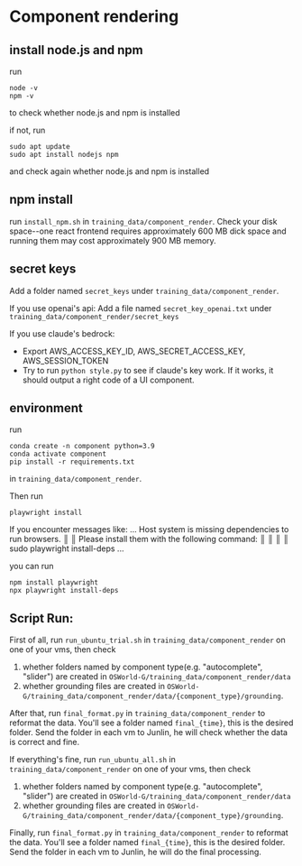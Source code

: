 # Component rendering

## install node.js and npm
run
```
node -v
npm -v
```
to check whether node.js and npm is installed

if not, run
```
sudo apt update
sudo apt install nodejs npm
```
and check again whether node.js and npm is installed 

## npm install

run `install_npm.sh` in `training_data/component_render`.
Check your disk space--one react frontend requires approximately 600 MB dick space and running them may cost approximately 900 MB memory.

## secret keys
Add a folder named `secret_keys` under `training_data/component_render`.

If you use openai's api:
Add a file named `secret_key_openai.txt` under `training_data/component_render/secret_keys`

If you use claude's bedrock:
- Export AWS_ACCESS_KEY_ID, AWS_SECRET_ACCESS_KEY, AWS_SESSION_TOKEN
- Try to run `python style.py` to see if claude's key work. If it works, it should output a right code of a UI component. 

## environment

run
```
conda create -n component python=3.9
conda activate component
pip install -r requirements.txt
```
in `training_data/component_render`.

Then run
```
playwright install
```

If you encounter messages like:
...
Host system is missing dependencies to run browsers. ║
║ Please install them with the following command:      ║
║                                                      ║
║     sudo playwright install-deps
...

you can run
```
npm install playwright
npx playwright install-deps
```

## Script Run:

First of all, run `run_ubuntu_trial.sh` in `training_data/component_render` on one of your vms, then check 
1. whether folders named by component type(e.g. "autocomplete", "slider") are created in `OSWorld-G/training_data/component_render/data` 
2. whether grounding files are created in `OSWorld-G/training_data/component_render/data/{component_type}/grounding`.

After that, run `final_format.py` in `training_data/component_render` to reformat the data. You'll see a folder named `final_{time}`, this is the desired folder. Send the folder in each vm to Junlin, he will check whether the data is correct and fine.

If everything's fine, run `run_ubuntu_all.sh` in `training_data/component_render` on one of your vms, then check
1. whether folders named by component type(e.g. "autocomplete", "slider") are created in `OSWorld-G/training_data/component_render/data` 
2. whether grounding files are created in `OSWorld-G/training_data/component_render/data/{component_type}/grounding`.

Finally, run `final_format.py` in `training_data/component_render` to reformat the data. You'll see a folder named `final_{time}`, this is the desired folder. Send the folder in each vm to Junlin, he will do the final processing.
